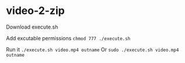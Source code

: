 # video-2-zip

Download execute.sh

Add excutable permissions
`chmod 777 ./execute.sh`

Run it
`./execute.sh video.mp4 outname`
Or
`sudo ./execute.sh video.mp4 outname`
